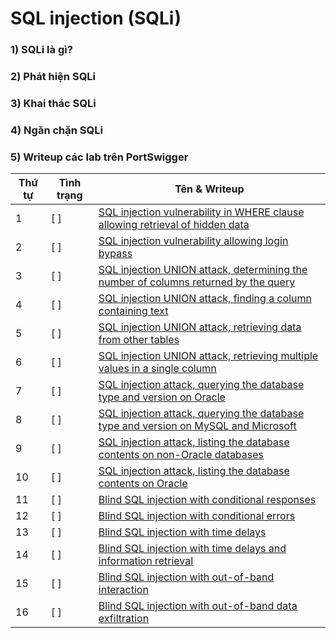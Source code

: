 # SQL injection (SQLi)

### 1) SQLi là gì?

### 2) Phát hiện SQLi

### 3) Khai thác SQLi

### 4) Ngăn chặn SQLi

### 5) Writeup các lab trên PortSwigger

| Thứ tự | Tình trạng | Tên & Writeup |
|-|-|-|
| 1 | [ ] | [SQL injection vulnerability in WHERE clause allowing retrieval of hidden data](https://github.com/C4T-cat/WriteUp_Port_Swigger/tree/main/SQL%20injection/Lab%201:%20Determining%20the%20number%20of%20columns%20returned%20by%20the%20query) |
| 2 | [ ] | [SQL injection vulnerability allowing login bypass](https://github.com/C4T-cat/WriteUp_Port_Swigger/tree/main/SQL%20injection/Lab%202:%20Finding%20a%20column%20containing%20text) |
| 3 | [ ] | [SQL injection UNION attack, determining the number of columns returned by the query](https://github.com/C4T-cat/WriteUp_Port_Swigger/tree/main/SQL%20injection/Lab%203:%20Retrieving%20data%20from%20other%20tables) |
| 4 | [ ] | [SQL injection UNION attack, finding a column containing text](https://github.com/C4T-cat/WriteUp_Port_Swigger/tree/main/SQL%20injection/Lab%204:%20Retrieving%20multiple%20values%20in%20a%20single%20column) |
| 5 | [ ] | [SQL injection UNION attack, retrieving data from other tables](https://github.com/C4T-cat/WriteUp_Port_Swigger/tree/main/SQL%20injection/Lab%205:%20Querying%20the%20database%20type%20and%20version%20on%20Oracle) |
| 6 | [ ] | [SQL injection UNION attack, retrieving multiple values in a single column](https://github.com/C4T-cat/WriteUp_Port_Swigger/tree/main/SQL%20injection/Lab%206:%20Querying%20the%20database%20type%20and%20version%20on%20MySQL%20and%20Microsoft) |
| 7 | [ ] | [SQL injection attack, querying the database type and version on Oracle](https://github.com/C4T-cat/WriteUp_Port_Swigger/tree/main/SQL%20injection/Lab%207:%20Listing%20the%20database%20contents%20on%20non-Oracle%20databases) |
| 8 | [ ] | [SQL injection attack, querying the database type and version on MySQL and Microsoft](https://github.com/C4T-cat/WriteUp_Port_Swigger/tree/main/SQL%20injection/Lab%208:%20Listing%20the%20database%20contents%20on%20Oracle) |
| 9 | [ ] | [SQL injection attack, listing the database contents on non-Oracle databases]() |
| 10 | [ ] | [SQL injection attack, listing the database contents on Oracle]() |
| 11 | [ ] | [Blind SQL injection with conditional responses]() |
| 12 | [ ] | [Blind SQL injection with conditional errors]() |
| 13 | [ ] | [Blind SQL injection with time delays]() |
| 14 | [ ] | [Blind SQL injection with time delays and information retrieval]() |
| 15 | [ ] | [Blind SQL injection with out-of-band interaction]() |
| 16 | [ ] | [Blind SQL injection with out-of-band data exfiltration]() |
